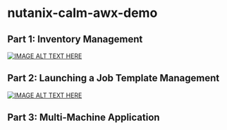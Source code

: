 # nutanix-calm-awx-demo

## Part 1: Inventory Management

[![IMAGE ALT TEXT HERE](https://img.youtube.com/vi/Vic-EdRUTQE/0.jpg)](https://youtu.be/Vic-EdRUTQE)

## Part 2: Launching a Job Template Management

[![IMAGE ALT TEXT HERE](https://img.youtube.com/vi/y1vckrsmNH0/0.jpg)](https://youtu.be/y1vckrsmNH0)

## Part 3: Multi-Machine Application
